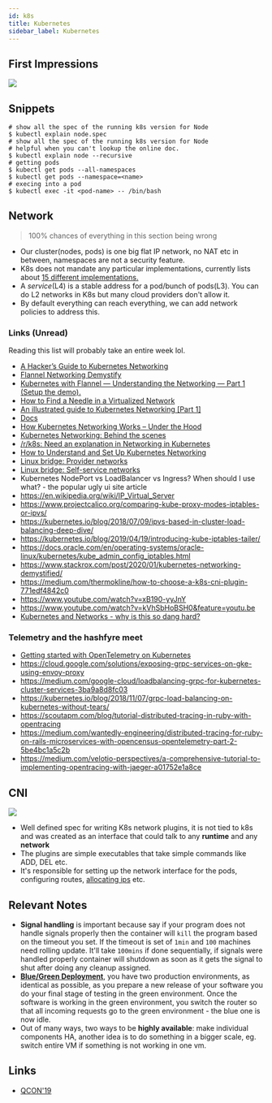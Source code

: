 ```yaml
---
id: k8s
title: Kubernetes
sidebar_label: Kubernetes
---
```


## First Impressions

![](/img/k8s_arch.png)

## Snippets

```shell
# show all the spec of the running k8s version for Node
$ kubectl explain node.spec
# show all the spec of the running k8s version for Node
# helpful when you can't lookup the online doc.
$ kubectl explain node --recursive
# getting pods
$ kubectl get pods --all-namespaces
$ kubectl get pods --namespace=<name>
# execing into a pod
$ kubectl exec -it <pod-name> -- /bin/bash
```

## Network

> 100% chances of everything in this section being wrong

- Our cluster(nodes, pods) is one big flat IP network, no NAT etc in between, namespaces are not a security feature.
- K8s does not mandate any particular implementations, currently lists about [15 different implementations.](https://kubernetes.io/docs/concepts/cluster-administration/networking/#how-to-implement-the-kubernetes-networking-model)
- A _service_(L4) is a stable address for a pod/bunch of pods(L3). You can do L2 networks in K8s but many cloud providers don't allow it.
- By default everything can reach everything, we can add network policies to address this.

### Links (Unread)

Reading this list will probably take an entire week lol.

- [A Hacker’s Guide to Kubernetes Networking](https://thenewstack.io/hackers-guide-kubernetes-networking/)
- [Flannel Networking Demystify](https://msazure.club/flannel-networking-demystify/)
- [Kubernetes with Flannel — Understanding the Networking — Part 1 (Setup the demo).](https://medium.com/@anilkreddyr/kubernetes-with-flannel-understanding-the-networking-part-1-7e1fe51820e4)
- [How to Find a Needle in a Virtualized Network](https://www.praqma.com/stories/debugging-kubernetes-networking/)
- [An illustrated guide to Kubernetes Networking [Part 1]](https://itnext.io/an-illustrated-guide-to-kubernetes-networking-part-1-d1ede3322727)
- [Docs](https://kubernetes.io/docs/concepts/cluster-administration/networking/)
- [How Kubernetes Networking Works – Under the Hood](https://neuvector.com/network-security/advanced-kubernetes-networking/)
- [Kubernetes Networking: Behind the scenes](https://itnext.io/kubernetes-networking-behind-the-scenes-39a1ab1792bb)
- [/r/k8s: Need an explanation in Networking in Kubernetes](https://www.reddit.com/r/kubernetes/comments/9ytvme/need_an_explanation_in_networking_in_kubernetes/)
- [How to Understand and Set Up Kubernetes Networking](https://dzone.com/articles/how-to-understand-and-setup-kubernetes-networking)
- [Linux bridge: Provider networks](https://docs.openstack.org/neutron/pike/admin/deploy-lb-provider.html#architecture)
- [Linux bridge: Self-service networks](https://docs.openstack.org/neutron/pike/admin/deploy-lb-selfservice.html#architecture)
- Kubernetes NodePort vs LoadBalancer vs Ingress? When should I use what? - the popular ugly ui site article
- https://en.wikipedia.org/wiki/IP_Virtual_Server
- https://www.projectcalico.org/comparing-kube-proxy-modes-iptables-or-ipvs/
- https://kubernetes.io/blog/2018/07/09/ipvs-based-in-cluster-load-balancing-deep-dive/
- https://kubernetes.io/blog/2019/04/19/introducing-kube-iptables-tailer/
- https://docs.oracle.com/en/operating-systems/oracle-linux/kubernetes/kube_admin_config_iptables.html
- https://www.stackrox.com/post/2020/01/kubernetes-networking-demystified/
- https://medium.com/thermokline/how-to-choose-a-k8s-cni-plugin-771edf4842c0
- https://www.youtube.com/watch?v=xB190-yyJnY
- https://www.youtube.com/watch?v=kVhSbHoBSH0&feature=youtu.be
- [Kubernetes and Networks - why is this so dang hard?](https://speakerdeck.com/thockin/kubernetes-and-networks-why-is-this-so-dang-hard)

### Telemetry and the hashfyre meet

- [Getting started with OpenTelemetry on Kubernetes](https://signoz.io/blog/opentelemetry-kubernetes/)
- https://cloud.google.com/solutions/exposing-grpc-services-on-gke-using-envoy-proxy
- https://medium.com/google-cloud/loadbalancing-grpc-for-kubernetes-cluster-services-3ba9a8d8fc03
- https://kubernetes.io/blog/2018/11/07/grpc-load-balancing-on-kubernetes-without-tears/
- https://scoutapm.com/blog/tutorial-distributed-tracing-in-ruby-with-opentracing
- https://medium.com/wantedly-engineering/distributed-tracing-for-ruby-on-rails-microservices-with-opencensus-opentelemetry-part-2-5be4bc1a5c2b
- https://medium.com/velotio-perspectives/a-comprehensive-tutorial-to-implementing-opentracing-with-jaeger-a01752e1a8ce

## CNI

![](/img/k8s_cni.png)

- Well defined spec for writing K8s network plugins, it is not tied to k8s and was created as an interface that could talk to any **runtime** and any **network**
- The plugins are simple executables that take simple commands like ADD, DEL etc.
- It's responsible for setting up the network interface for the pods, configuring routes, [allocating ips](https://en.wikipedia.org/wiki/IP_address_management) etc.

## Relevant Notes

- **Signal handling** is important because say if your program does not handle signals properly then the container will `kill` the program based on the timeout you set. If the timeout is set of `1min` and `100` machines need rolling update. It'll take `100mins` if done sequentially, if signals were handled properly container will shutdown as soon as it gets the signal to shut after doing any cleanup assigned.
- [**Blue/Green Deployment**](https://martinfowler.com/bliki/BlueGreenDeployment.html), you have two production environments, as identical as possible, as you prepare a new release of your software you do your final stage of testing in the green environment. Once the software is working in the green environment, you switch the router so that all incoming requests go to the green environment - the blue one is now idle.
- Out of many ways, two ways to be **highly available**: make individual components HA, another idea is to do something in a bigger scale, eg. switch entire VM if something is not working in one vm.

## Links

- [QCON'19](https://www.youtube.com/playlist?list=PLBAFXs0YjviJwCoxSUkUPhsSxDJzpZbJd)
